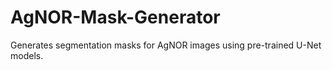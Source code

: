 # AgNOR-Mask-Generator
Generates segmentation masks for AgNOR images using pre-trained U-Net models.
